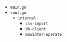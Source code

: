 - `main.go`
- `root.go`
    - `internal`
        - `csv-import`
        - `db-client`
        - `mawinter-operate`
